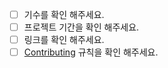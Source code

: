 <!-- Thank you for taking the time to work on a Pull Request for this project! -->
<!-- To ensure your PR is dealt with swiftly please check the following: -->

- [ ] 기수를 확인 해주세요.
- [ ] 프로젝트 기간을 확인 해주세요.
- [ ] 링크를 확인 해주세요.
- [ ] [Contributing][contributing-link] 규칙을 확인 해주세요.

[contributing-link]: https://github.com/hi6724/ssafy-db#contributors
